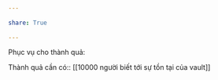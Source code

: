 ---  
share: True  
---  
Phục vụ cho thành quả:  
  
Thành quả cần có:: [[10000 người biết tới sự tồn tại của vault]]  
